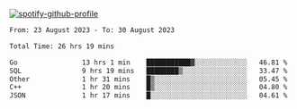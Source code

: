 [![spotify-github-profile](https://spotify-github-profile.vercel.app/api/view?uid=313pysyt3uxkjdidtiuvzf7nrnnu&cover_image=true&theme=natemoo-re&show_offline=false&background_color=121212&interchange=false&bar_color=53b14f&bar_color_cover=false)](https://spotify-github-profile.vercel.app/api/view?uid=313pysyt3uxkjdidtiuvzf7nrnnu&redirect=true)

<!--START_SECTION:waka-->

```txt
From: 23 August 2023 - To: 30 August 2023

Total Time: 26 hrs 19 mins

Go                13 hrs 1 min    ███████████▓░░░░░░░░░░░░░   46.81 %
SQL               9 hrs 19 mins   ████████▒░░░░░░░░░░░░░░░░   33.47 %
Other             1 hr 31 mins    █▒░░░░░░░░░░░░░░░░░░░░░░░   05.45 %
C++               1 hr 20 mins    █▒░░░░░░░░░░░░░░░░░░░░░░░   04.80 %
JSON              1 hr 17 mins    █░░░░░░░░░░░░░░░░░░░░░░░░   04.61 %
```

<!--END_SECTION:waka-->
